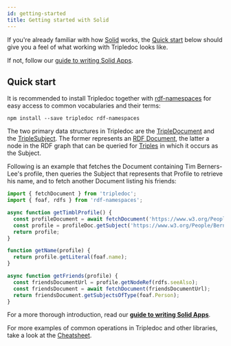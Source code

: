 ```yaml
---
id: getting-started
title: Getting started with Solid
---
```


If you're already familiar with how [Solid](https://solidproject.org) works, the
[Quick start](#quick-start) below should give you a feel of what working with
Tripledoc looks like.

If not, follow our [guide to writing Solid Apps](writing-a-solid-app/writing-a-solid-app).

## Quick start

It is recommended to install Tripledoc together with
[rdf-namespaces](https://www.npmjs.com/package/rdf-namespaces) for easy access
to common vocabularies and their terms:

    npm install --save tripledoc rdf-namespaces

The two primary data structures in Tripledoc are the
[TripleDocument](api/interfaces/tripledocument/) and the
[TripleSubject](api/interfaces/triplesubject/). The former represents an
[RDF Document](https://www.w3.org/TR/2014/REC-rdf11-concepts-20140225/#dfn-rdf-document),
the latter a node in the RDF graph that can be queried for
[Triples](https://www.w3.org/TR/2014/REC-rdf11-concepts-20140225/#dfn-rdf-triple)
in which it occurs as the Subject.

Following is an example that fetches the Document containing Tim Berners-Lee's
profile, then queries the Subject that represents that Profile to retrieve his
name, and to fetch another Document listing his friends:

```typescript
import { fetchDocument } from 'tripledoc';
import { foaf, rdfs } from 'rdf-namespaces';

async function getTimblProfile() {
  const profileDocument = await fetchDocument('https://www.w3.org/People/Berners-Lee/card');
  const profile = profileDoc.getSubject('https://www.w3.org/People/Berners-Lee/card#i');
  return profile;
}

function getName(profile) {
  return profile.getLiteral(foaf.name);
}

async function getFriends(profile) {
  const friendsDocumentUrl = profile.getNodeRef(rdfs.seeAlso);
  const friendsDocument = await fetchDocument(friendsDocumentUrl);
  return friendsDocument.getSubjectsOfType(foaf.Person);
}
```

For a more thorough introduction, read our [**guide to writing Solid Apps**](writing-a-solid-app/writing-a-solid-app).

For more examples of common operations in Tripledoc and other libraries, take a look at the [Cheatsheet](cheatsheet).
